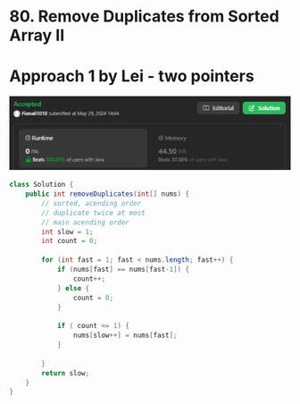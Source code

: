 # 80. Remove Duplicates from Sorted Array II

# Approach 1 by Lei - two pointers

![alt text](image-20.png)

```java
class Solution {
    public int removeDuplicates(int[] nums) {
        // sorted, acending order
        // duplicate twice at most
        // main acending order
        int slow = 1;
        int count = 0;

        for (int fast = 1; fast < nums.length; fast++) {
            if (nums[fast] == nums[fast-1]) {
                count++;
            } else {
                count = 0;
            }

            if ( count <= 1) {
                nums[slow++] = nums[fast];
            } 

        }
        return slow;
    }
}
```
